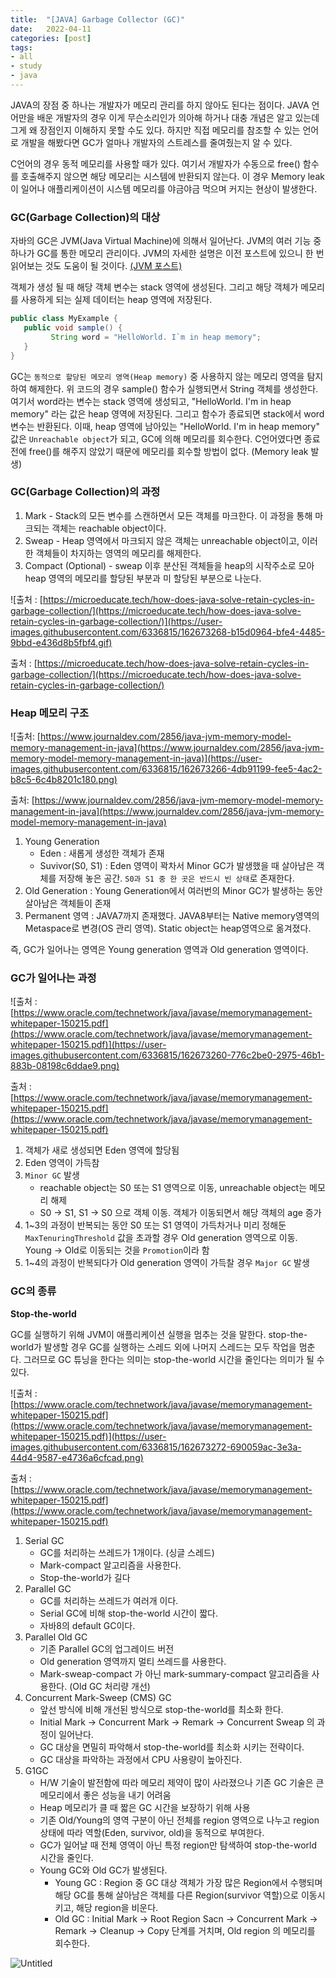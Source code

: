 ```yaml
---
title:  "[JAVA] Garbage Collector (GC)"
date:   2022-04-11
categories: [post]
tags:
- all
- study
- java
---
```


JAVA의 장점 중 하나는 개발자가 메모리 관리를 하지 않아도 된다는 점이다. JAVA 언어만을 배운 개발자의 경우 이게 무슨소리인가 의아해 하거나 대충 개념은 알고 있는데 그게 왜 장점인지 이해하지 못할 수도 있다. 하지만 직접 메모리를 참조할 수 있는 언어로 개발을 해봤다면 GC가 얼마나 개발자의 스트레스를 줄여줬는지 알 수 있다.

C언어의 경우 동적 메모리를 사용할 때가 있다. 여기서 개발자가 수동으로 free() 함수를 호출해주지 않으면 해당 메모리는 시스템에 반환되지 않는다. 이 경우 Memory leak이 일어나 애플리케이션이 시스템 메모리를 야금야금 먹으며 커지는 현상이 발생한다.

### GC(Garbage Collection)의 대상

자바의 GC은 JVM(Java Virtual Machine)에 의해서 일어난다. JVM의 여러 기능 중 하나가 GC를 통한 메모리 관리이다. JVM의 자세한 설명은 이전 포스트에 있으니 한 번 읽어보는 것도 도움이 될 것이다. [(JVM 포스트)](https://jsy1110.github.io/2022/JAVA-JVM/)

객체가 생성 될 때 해당 객체 변수는 stack 영역에 생성된다. 그리고 해당 객체가 메모리를 사용하게 되는 실제 데이터는 heap 영역에 저장된다.

```java
public class MyExample {
   public void sample() {
         String word = "HelloWorld. I`m in heap memory";
   }
}

```

GC는 `동적으로 할당된 메모리 영역(Heap memory)` 중 사용하지 않는 메모리 영역을 탐지하여 해제한다. 위 코드의 경우 sample() 함수가 실행되면서 String 객체를 생성한다. 여기서 word라는 변수는 stack 영역에 생성되고, "HelloWorld. I'm in heap memory" 라는 값은 heap 영역에 저장된다. 그리고 함수가 종료되면 stack에서 word 변수는 반환된다. 이때, heap 영역에 남아있는 "HelloWorld. I'm in heap memory" 값은 `Unreachable object`가 되고, GC에 의해 메모리를 회수한다. C언어였다면 종료 전에 free()를 해주지 않았기 때문에 메모리를 회수할 방법이 없다. (Memory leak 발생)

### GC(Garbage Collection)의 과정

1. Mark - Stack의 모든 변수를 스캔하면서 모든 객체를 마크한다. 이 과정을 통해 마크되는 객체는 reachable object이다.
2. Sweap - Heap 영역에서 마크되지 않은 객체는 unreachable object이고, 이러한 객체들이 차지하는 영역의 메모리를 해제한다.
3. Compact (Optional) - sweap 이후 분산된 객체들을 heap의 시작주소로 모아 heap 영역의 메모리를 할당된 부분과 미 할당된 부분으로 나눈다. 

![출처 : [https://microeducate.tech/how-does-java-solve-retain-cycles-in-garbage-collection/](https://microeducate.tech/how-does-java-solve-retain-cycles-in-garbage-collection/)](https://user-images.githubusercontent.com/6336815/162673268-b15d0964-bfe4-4485-9bbd-e436d8b5fbf4.gif)

출처 : [https://microeducate.tech/how-does-java-solve-retain-cycles-in-garbage-collection/](https://microeducate.tech/how-does-java-solve-retain-cycles-in-garbage-collection/)

### Heap 메모리 구조

![출처: [https://www.journaldev.com/2856/java-jvm-memory-model-memory-management-in-java](https://www.journaldev.com/2856/java-jvm-memory-model-memory-management-in-java)](https://user-images.githubusercontent.com/6336815/162673266-4db91199-fee5-4ac2-b8c5-6c4b8201c180.png)

출처: [https://www.journaldev.com/2856/java-jvm-memory-model-memory-management-in-java](https://www.journaldev.com/2856/java-jvm-memory-model-memory-management-in-java)

1. Young Generation
   - Eden : 새롭게 생성한 객체가 존재
   - Suvivor(S0, S1) : Eden 영역이 꽉차서 Minor GC가 발생했을 때 살아남은 객체를 저장해 놓은 공간. `S0과 S1 중 한 곳은 반드시 빈 상태`로 존재한다.
2. Old Generation : Young Generation에서 여러번의 Minor GC가 발생하는 동안 살아남은 객체들이 존재
3. Permanent 영역 : JAVA7까지 존재했다. JAVA8부터는 Native memory영역의 Metaspace로 변경(OS 관리 영역). Static object는 heap영역으로 옮겨졌다.

즉, GC가 일어나는 영역은 Young generation 영역과 Old generation 영역이다.

### GC가 일어나는 과정

![출처 : [https://www.oracle.com/technetwork/java/javase/memorymanagement-whitepaper-150215.pdf](https://www.oracle.com/technetwork/java/javase/memorymanagement-whitepaper-150215.pdf)](https://user-images.githubusercontent.com/6336815/162673260-776c2be0-2975-46b1-883b-08198c6ddae9.png)

출처 : [https://www.oracle.com/technetwork/java/javase/memorymanagement-whitepaper-150215.pdf](https://www.oracle.com/technetwork/java/javase/memorymanagement-whitepaper-150215.pdf)

1. 객체가 새로 생성되면 Eden 영역에 할당됨
2. Eden 영역이 가득참
3. `Minor GC` 발생
   - reachable object는 S0 또는 S1 영역으로 이동, unreachable object는 메모리 해제
   - S0 → S1, S1 → S0 으로 객체 이동. 객체가 이동되면서 해당 객체의 age 증가
4. 1~3의 과정이 반복되는 동안 S0 또는 S1 영역이 가득차거나 미리 정해둔 `MaxTenuringThreshold` 값을 초과할 경우 Old generation 영역으로 이동. Young → Old로 이동되는 것을 `Promotion`이라 함
5. 1~4의 과정이 반복되다가 Old generation 영역이 가득찰 경우 `Major GC` 발생

### GC의 종류

**Stop-the-world**

GC를 실행하기 위해 JVM이 애플리케이션 실행을 멈추는 것을 말한다. stop-the-world가 발생할 경우 GC를 실행하는 스레드 외에 나머지 스레드는 모두 작업을 멈춘다. 그러므로 GC 튜닝을 한다는 의미는 stop-the-world 시간을 줄인다는 의미가 될 수 있다.

![출처 : [https://www.oracle.com/technetwork/java/javase/memorymanagement-whitepaper-150215.pdf](https://www.oracle.com/technetwork/java/javase/memorymanagement-whitepaper-150215.pdf)](https://user-images.githubusercontent.com/6336815/162673272-690059ac-3e3a-44d4-9587-e4736a6cfcad.png)

출처 : [https://www.oracle.com/technetwork/java/javase/memorymanagement-whitepaper-150215.pdf](https://www.oracle.com/technetwork/java/javase/memorymanagement-whitepaper-150215.pdf)

1. Serial GC
   - GC를 처리하는 쓰레드가 1개이다. (싱글 스레드)
   - Mark-compact 알고리즘을 사용한다.
   - Stop-the-world가 길다
2. Parallel GC
   - GC를 처리하는 쓰레드가 여러개 이다.
   - Serial GC에 비해 stop-the-world 시간이 짧다.
   - 자바8의 default GC이다.
3. Parallel Old GC
   - 기존 Parallel GC의 업그레이드 버전
   - Old generation 영역까지 멀티 쓰레드를 사용한다.
   - Mark-sweap-compact 가 아닌 mark-summary-compact 알고리즘을 사용한다. (Old GC 처리량 개선)
4. Concurrent Mark-Sweep (CMS) GC
   - 앞선 방식에 비해 개선된 방식으로 stop-the-world를 최소화 한다.
   - Initial Mark → Concurrent Mark → Remark → Concurrent Sweap 의 과정이 일어난다.
   - GC 대상을 면밀히 파악해서 stop-the-world를 최소화 시키는 전략이다.
   - GC 대상을 파악하는 과정에서 CPU 사용량이 높아진다.
5. G1GC
   - H/W 기술이 발전함에 따라 메모리 제약이 많이 사라졌으나 기존 GC 기술은 큰 메모리에서 좋은 성능을 내기 어려움
   - Heap 메모리가 클 때 짧은 GC 시간을 보장하기 위해 사용
   - 기존 Old/Young의 영역 구분이 아닌 전체를 region 영역으로 나누고 region 상태에 따라 역할(Eden, survivor, old)을 동적으로 부여한다.
   - GC가 일어날 때 전체 영역이 아닌 특정 region만 탐색하여 stop-the-world 시간을 줄인다.
   - Young GC와 Old GC가 발생된다.
     - Young GC : Region 중 GC 대상 객체가 가장 많은 Region에서 수행되며 해당 GC를 통해 살아남은 객체를 다른 Region(survivor 역할)으로 이동시키고, 해당 region을 비운다.
     - Old GC : Initial Mark → Root Region Sacn → Concurrent Mark → Remark → Cleanup → Copy 단계를 거치며, Old region 의 메모리를 회수한다.

![Untitled](https://user-images.githubusercontent.com/6336815/162673270-18021907-f2e5-42ac-a9f9-131e7015f340.png)